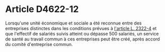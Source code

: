 # Article D4622-12

Lorsqu'une unité économique et sociale a été reconnue entre des entreprises distinctes dans les conditions prévues à [l'article L. 2322-4][1] et que l'effectif de salariés suivis atteint ou dépasse 500 salariés, un service de santé au travail commun à ces entreprises peut être créé, après accord du comité d'entreprise commun.

 [1]: /affichCodeArticle.do?cidTexte=LEGITEXT000006072050&idArticle=LEGIARTI000006901927&dateTexte=&categorieLien=cid
